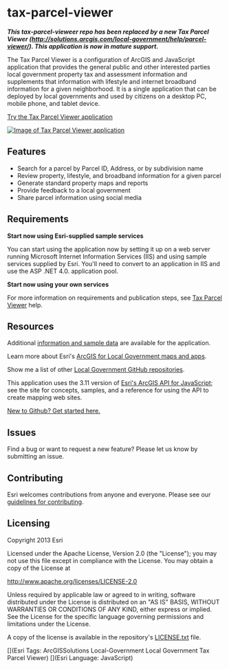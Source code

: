 # tax-parcel-viewer
***This tax-parcel-vieweer repo has been replaced by a new Tax Parcel Viewer (http://solutions.arcgis.com/local-government/help/parcel-viewer/). 
This application is now in mature support.***

The Tax Parcel Viewer is a configuration of ArcGIS and JavaScript application that provides the general public and other interested parties local government property tax and assessment information and supplements that information with lifestyle and internet broadband information for a given neighborhood.  It is a single application that can be deployed by local governments and used by citizens on a desktop PC, mobile phone, and tablet device.

[Try the Tax Parcel Viewer application](http://links.esri.com/localgovernment/tryit/TaxParcelViewer/)

[![Image of Tax Parcel Viewer application](tax-parcel-viewer.png "Tax Parcel Viewer application")](http://links.esri.com/localgovernment/tryit/TaxParcelViewer/)

## Features

* Search for a parcel by Parcel ID, Address, or by subdivision name
* Review property, lifestyle, and broadband information for a given parcel
* Generate standard property maps and reports
* Provide feedback to a local government
* Share parcel information using social media

## Requirements

**Start now using Esri-supplied sample services**

You can start using the application now by setting it up on a web server running Microsoft Internet Information Services (IIS) and using sample services supplied by Esri.
You'll need to convert to an application in IIS and use the ASP .NET 4.0. application pool.

**Start now using your own services**

For more information on requirements and publication steps, see [Tax Parcel Viewer](http://links.esri.com/localgovernment/help/10.2/TaxParcelViewer) help.

## Resources

Additional [information and sample data](http://www.arcgis.com/home/item.html?id=23cc5b90b78d45e0bd51ede193328568) are available for the application.

Learn more about Esri's [ArcGIS for Local Government maps and apps](http://solutions.arcgis.com/local-government/).

Show me a list of other [Local Government GitHub repositories](http://esri.github.io/#Local-Government).

This application uses the 3.11 version of [Esri's ArcGIS API for JavaScript](http://help.arcgis.com/en/webapi/javascript/arcgis/); see the site for concepts, samples, and a reference for using the API to create mapping web sites.

[New to Github? Get started here.](http://htmlpreview.github.com/?https://github.com/Esri/esri.github.com/blob/master/help/esri-getting-to-know-github.html)


## Issues

Find a bug or want to request a new feature?  Please let us know by submitting an issue.

## Contributing

Esri welcomes contributions from anyone and everyone.
Please see our [guidelines for contributing](https://github.com/esri/contributing).

## Licensing

Copyright 2013 Esri

Licensed under the Apache License, Version 2.0 (the "License");
you may not use this file except in compliance with the License.
You may obtain a copy of the License at

   http://www.apache.org/licenses/LICENSE-2.0

Unless required by applicable law or agreed to in writing, software
distributed under the License is distributed on an "AS IS" BASIS,
WITHOUT WARRANTIES OR CONDITIONS OF ANY KIND, either express or implied.
See the License for the specific language governing permissions and
limitations under the License.

A copy of the license is available in the repository's
[LICENSE.txt](LICENSE.txt) file.

[](Esri Tags: ArcGISSolutions Local-Government Local Government Tax Parcel Viewer)
[](Esri Language: JavaScript)
